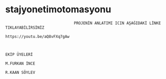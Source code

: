 # stajyonetimotomasyonu

                                  PROJENİN ANLATIMI ICIN AŞAĞIDAKİ LİNKE TIKLAYABİLİRSİNİZ
                                                                    https://youtu.be/aQ8vFXq7gAw


                                                                            EKİP ÜYELERİ
                                                                            M.FURKAN İNCE
                                                                            R.KAAN SÖYLEV

